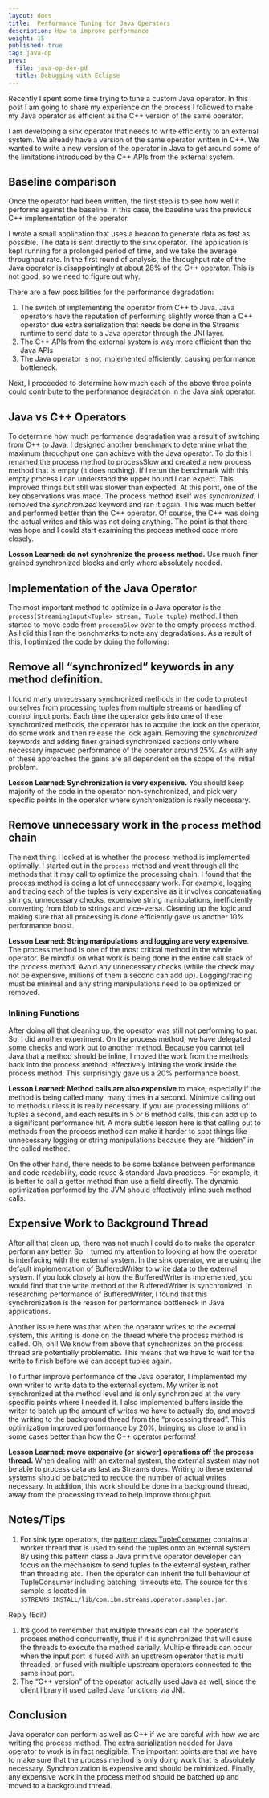 ```yaml
---
layout: docs
title:  Performance Tuning for Java Operators
description: How to improve performance
weight: 15
published: true
tag: java-op
prev:
  file: java-op-dev-pd
  title: Debugging with Eclipse
---
```


Recently I spent some time trying to tune a custom Java operator.  In this post I am going to share my experience on the process I followed to make my Java operator as efficient as the C++ version of the same operator.

I am developing a sink operator that needs to write efficiently to an external system.  We already have a version of the same operator written in C++.  We wanted to write a new version of the operator in Java to get around some of the limitations introduced by the C++ APIs from the external system.

## Baseline comparison

Once the operator had been written, the first step is to see how well it performs against the baseline. In this case, the baseline was the previous C++ implementation of the operator.

I wrote a small application that uses a beacon to generate data as fast as possible.  The data is sent directly to the sink operator.  The application is kept running for a prolonged period of time, and we take the average throughput rate.  In the first round of analysis, the throughput rate of the Java operator is disappointingly at about 28% of the C++ operator. This is not good, so we need to figure out why.

There are a few possibilities for the performance degradation:

1.  The switch of implementing the operator from C++ to Java.  Java operators have the reputation of performing slightly worse than a C++ operator due extra serialization that needs be done in the Streams runtime to send data to a Java operator through the JNI layer.
2.  The C++ APIs from the external system is way more efficient than the Java APIs
3.  The Java operator is not implemented efficiently, causing performance bottleneck.

Next, I proceeded to determine how much each of the above three points could contribute to the performance degradation in the Java sink operator.

## Java vs C++ Operators

To determine how much performance degradation was a result of switching from C++ to Java, I designed another benchmark to determine what the maximum throughput one can achieve with the Java operator. To do this I renamed the process method to processSlow and created a new process method that is empty (it does nothing). If I rerun the benchmark with this empty process I can understand the upper bound I can expect. This improved things but still was slower than expected. At this point, one of the key observations was made. The process method itself was _synchronized_. I removed the _synchronized_ keyword and ran it again. This was much better and performed better than the C++ operator. Of course, the C++ was doing the actual writes and this was not doing anything. The point is that there was hope and I could start examining the process method code more closely.

**Lesson Learned: do not synchronize the process method.** Use much finer grained synchronized blocks and only where absolutely needed.

## Implementation of the Java Operator

The most important method to optimize in a Java operator is the `process(StreamingInput<Tuple> stream, Tuple tuple)`  method.  I then started to move code from `processSlow` over to the empty process method. As I did this I ran the benchmarks to note any degradations. As a result of this, I optimized the code by doing the following:

## Remove all “synchronized” keywords in any method definition.

I found many unnecessary synchronized methods in the code to protect ourselves from processing tuples from multiple streams or handling of control input ports.  Each time the operator gets into one of these synchronized methods, the operator has to acquire the lock on the operator, do some work and then release the lock again. Removing the _synchronized_ keywords and adding finer grained synchronized sections only where necessary improved performance of the operator around 25%. As with any of these approaches the gains are all dependent on the scope of the initial problem.

**Lesson Learned: Synchronization is very expensive.** You should keep majority of the code in the operator non-synchronized, and pick very specific points in the operator where synchronization is really necessary.

## Remove unnecessary work in the `process` method chain

The next thing I looked at is whether the process method is implemented optimally.  I started out in the `process` method and went through all the methods that it may call to optimize the processing chain.  I found that the process method is doing a lot of unnecessary work.  For example, logging and tracing each of the tuples is very expensive as it involves concatenating strings, unnecessary checks, expensive string manipulations, inefficiently converting from blob to strings and vice-versa. Cleaning up the logic and making sure that all processing is done efficiently gave us another 10% performance boost. 

**Lesson Learned: String manipulations and logging are very expensive**. The process method is one of the most critical method in the whole operator. Be mindful on what work is being done in the entire call stack of the process method. Avoid any unnecessary checks (while the check may not be expensive, millions of them a second can add up). Logging/tracing must be minimal and any string manipulations need to be optimized or removed.

### Inlining Functions

After doing all that cleaning up, the operator was still not performing to par.  So, I did another experiment.  On the process method, we have delegated some checks and work out to another method.  Because you cannot tell Java that a method should be inline, I moved the work from the methods back into the process method, effectively inlining the work inside the process method.  This surprisingly gave us a 20% performance boost.

**Lesson Learned: Method calls are also expensive** to make, especially if the method is being called many, many times in a second. Minimize calling out to methods unless it is really necessary. If you are processing millions of tuples a second, and each results in 5 or 6 method calls, this can add up to a significant performance hit. A more subtle lesson here is that calling out to methods from the process method can make it harder to spot things like unnecessary logging or string manipulations because they are “hidden” in the called method. 

On the other hand, there needs to be some balance between performance and code readability, code reuse & standard Java practices. For example, it is better to call a getter method than use a field directly. The dynamic optimization performed by the JVM should effectively inline such method calls.

## Expensive Work to Background Thread

After all that clean up, there was not much I could do to make the operator perform any better.  So, I turned my attention to looking at how the operator is interfacing with the external system.  In the sink operator, we are using the default implementation of BufferedWriter to write data to the external system.  If you look closely at how the BufferedWriter is implemented, you would find that the write method of the BufferedWriter is synchronized.  In researching performance of BufferedWriter, I found that this synchronization is the reason for performance bottleneck in Java applications.

Another issue here was that when the operator writes to the external system, this writing is done on the thread where the process method is called. Oh, oh!! We know from above that synchronizes on the process thread are potentially problematic. This means that we have to wait for the write to finish before we can accept tuples again.

To further improve performance of the Java operator, I implemented my own writer to write data to the external system.  My writer is not synchronized at the method level and is only synchronized at the very specific points where I needed it.  I also implemented buffers inside the writer to batch up the amount of writes we have to actually do, and moved the writing to the background thread from the “processing thread”. This optimization improved performance by 20%, bringing us close to and in some cases better than how the C++ operator performs!

**Lesson Learned: move expensive (or slower) operations off the process thread.**  When dealing with an external system, the external system may not be able to process data as fast as Streams does. Writing to these external systems should be batched to reduce the number of actual writes necessary.  In addition, this work should be done in a background thread, away from the processing thread to help improve throughput.


## Notes/Tips

1. For sink type operators, the [pattern class TupleConsumer](https://www.ibm.com/support/knowledgecenter/SSCRJU_5.3/com.ibm.streams.spl-java-operators.doc/samples/com/ibm/streams/operator/samples/patterns/TupleConsumer.html) contains a worker thread that is used to send the tuples onto an external system. By using this pattern class a Java primitive operator developer can focus on the mechanism to send tuples to the external system, rather than threading etc. Then the operator can inherit the full behaviour of TupleConsumer including batching, timeouts etc. The source for this sample is located in  `$STREAMS_INSTALL/lib/com.ibm.streams.operator.samples.jar`.

Reply (Edit)	

1. It’s good to remember that multiple threads can call the operator’s process method concurrently, thus if it is synchronized that will cause the threads to execute the method serially. Multiple threads can occur when the input port is fused with an upstream operator that is multi threaded, or fused with multiple upstream operators connected to the same input port.
1. The “C++ version” of the operator actually used Java as well, since the client library it used called Java functions via JNI.


## Conclusion

Java operator can perform as well as C++ if we are careful with how we are writing the process method.  The extra serialization needed for Java operator to work is in fact negligible.  The important points are that we have to make sure that the process method is only doing work that is absolutely necessary.  Synchronization is expensive and should be minimized.  Finally, any expensive work in the process method should be batched up and moved to a background thread.

